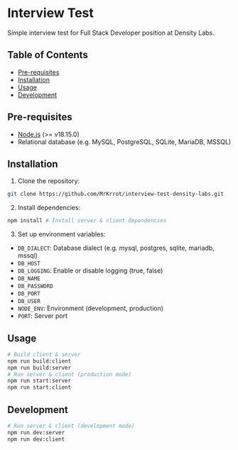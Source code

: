 # Interview Test

Simple interview test for Full Stack Developer position at Density Labs.

## Table of Contents

- [Pre-requisites](#pre-requisites)
- [Installation](#installation)
- [Usage](#usage)
- [Development](#development)

<h2 id="pre-requisites">Pre-requisites</h2>

- [Node.js](https://nodejs.org/en/) (>= v18.15.0)
- Relational database (e.g. MySQL, PostgreSQL, SQLite, MariaDB, MSSQL)

<h2 id="installation">Installation</h2>

1. Clone the repository:

```bash
git clone https://github.com/MrKrrot/interview-test-density-labs.git
```

2. Install dependencies:

```bash
npm install # Install server & client dependencies
```

3. Set up environment variables:

- `DB_DIALECT`: Database dialect (e.g. mysql, postgres, sqlite, mariadb, mssql)
- `DB_HOST`
- `DB_LOGGING`: Enable or disable logging (true, false)
- `DB_NAME`
- `DB_PASSWORD`
- `DB_PORT`
- `DB_USER`
- `NODE_ENV`: Environment (development, production)
- `PORT`: Server port

<h2 id="usage">Usage</h2>

```bash
# Build client & server
npm run build:client
npm run build:server
# Run server & client (production mode)
npm run start:server
npm run start:client
```

<h2 id="development">Development</h2>

```bash
# Run server & client (development mode)
npm run dev:server
npm run dev:client
```
